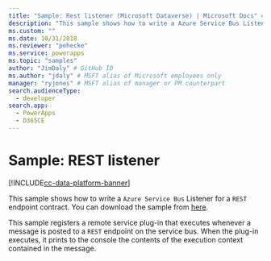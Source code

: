 ```yaml
---
title: "Sample: Rest listener (Microsoft Dataverse) | Microsoft Docs" # Intent and product brand in a unique string of 43-59 chars including spaces
description: "This sample shows how to write a Azure Service Bus Listener for a REST endpoint contract." # 115-145 characters including spaces. This abstract displays in the search result.
ms.custom: ""
ms.date: 10/31/2018
ms.reviewer: "pehecke"
ms.service: powerapps
ms.topic: "samples"
author: "JimDaly" # GitHub ID
ms.author: "jdaly" # MSFT alias of Microsoft employees only
manager: "ryjones" # MSFT alias of manager or PM counterpart
search.audienceType: 
  - developer
search.app: 
  - PowerApps
  - D365CE
---
```

# Sample: REST listener

[!INCLUDE[cc-data-platform-banner](../../../../includes/cc-data-platform-banner.md)]

<!-- https://docs.microsoft.com/dynamics365/customer-engagement/developer/sample-rest-listener -->

This sample shows how to write a `Azure Service Bus` Listener for a `REST` endpoint contract. You can download the sample from [here](https://github.com/Microsoft/PowerApps-Samples/tree/master/cds/orgsvc/C%23/RESTListener).

This sample registers a remote service plug-in that executes whenever a message is posted to a `REST` endpoint on the service bus. When the plug-in executes, it prints to the console the contents of the execution context contained in the message.
